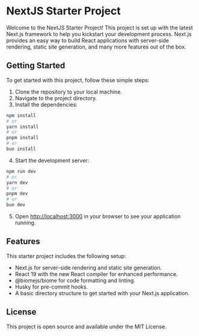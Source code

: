 # NextJS Starter Project

Welcome to the NextJS Starter Project! This project is set up with the latest Next.js framework to help you kickstart your development process. Next.js provides an easy way to build React applications with server-side rendering, static site generation, and many more features out of the box.

## Getting Started

To get started with this project, follow these simple steps:

1. Clone the repository to your local machine.
2. Navigate to the project directory.
3. Install the dependencies:

```bash
npm install
# or
yarn install
# or
pnpm install
# or
bun install
```

4. Start the development server:

```bash
npm run dev
# or
yarn dev
# or
pnpm dev
# or
bun dev
```

5. Open [http://localhost:3000](http://localhost:3000) in your browser to see your application running.

## Features

This starter project includes the following setup:

- Next.js for server-side rendering and static site generation.
- React 19 with the new React compiler for enhanced performance.
- @biomejs/biome for code formatting and linting.
- Husky for pre-commit hooks.
- A basic directory structure to get started with your Next.js application.

## License

This project is open source and available under the MIT License.
